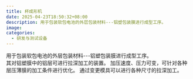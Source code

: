 ```yaml
---
title: 杯成形机
date: 2025-04-23T18:50:32+08:00
description: 用于包装软包电池的外层包装材料---铝塑包装膜进行成型工序。
image: 
categories:
  - 研发与测试设备
---
```


用于包装软包电池的外层包装材料---铝塑包装膜进行成型工序。<br/>其对铝塑膜中的铝层可进行拉深加工的装置。 加压速度、压力可变，可针对各种层压薄膜的加工条件进行优化。 通过变更模具可以进行各种尺寸的拉深加工。<br/>
